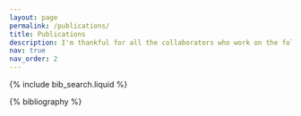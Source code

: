 ```yaml
---
layout: page
permalink: /publications/
title: Publications
description: I'm thankful for all the collaborators who work on the following papers with me. * means equal contributions.
nav: true
nav_order: 2
---
```




<!-- _pages/publications.md -->

<!-- Bibsearch Feature -->

{% include bib_search.liquid %}

<div class="publications">

{% bibliography %}

</div>
